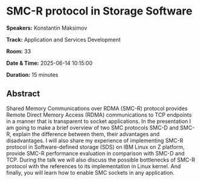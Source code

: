 # SMC-R protocol in Storage Software

**Speakers:** Konstantin Maksimov
                    
**Track:** Application and Services Development
                    
**Room:** 33
                    
**Date & Time:** 2025-06-14 10:15:00
                    
**Duration:** 15 minutes
                    
## Abstract
                    
Shared Memory Communications over RDMA (SMC-R) protocol provides Remote Direct Memory Access (RDMA) communications to TCP endpoints in a manner that is transparent to socket applications.
In the presentation I am going to make a brief overview of two SMC protocols SMC-D and SMC-R, explain the difference between them, their advantages and disadvantages.
I will also share my experience of implementing SMC-R protocol in Software-defined storage (SDS) on IBM Linux on Z platform, provide SMC-R performance evaluation in comparison with SMC-D and TCP.
During the talk we will also discuss the possible bottlenecks of SMC-R protocol with the references to its implementation in Linux kernel.
And finally, you will learn how to enable SMC sockets in any application.
